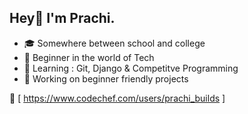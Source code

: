 ## Hey👋 I'm Prachi.


- 🎓 Somewhere between school and college
- 🔭 Beginner in the world of Tech
- 🌱 Learning : Git, Django & Competitve Programming
- 🧩 Working on beginner friendly projects

🔗 [ https://www.codechef.com/users/prachi_builds ] 
